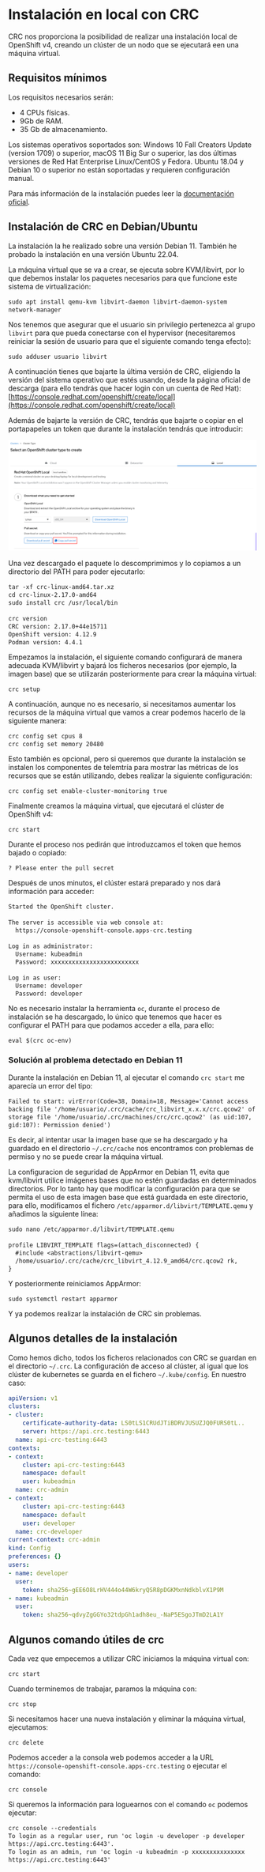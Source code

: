# Instalación en local con CRC

CRC nos proporciona la posibilidad de realizar una instalación local de OpenShift v4, creando un clúster de un nodo que se ejecutará een una máquina virtual. 

## Requisitos mínimos

Los requisitos necesarios serán:

* 4 CPUs físicas.
* 9Gb de RAM.
* 35 Gb de almacenamiento.

Los sistemas operativos soportados son: Windows 10 Fall Creators Update (version 1709) o superior, macOS 11 Big Sur o superior, las dos últimas versiones de Red Hat Enterprise Linux/CentOS y Fedora. Ubuntu 18.04 y Debian 10 o superior no están soportadas y requieren configuración manual.

Para más información de la instalación puedes leer la [documentación oficial](https://crc.dev/crc/).

## Instalación de CRC en Debian/Ubuntu

La instalación la he realizado sobre una versión Debian 11. También he probado la instalación en una versión Ubuntu 22.04.

La máquina virtual que se va a crear, se ejecuta sobre KVM/libvirt, por lo que debemos instalar los paquetes necesarios para que funcione este sistema de virtualización:

    sudo apt install qemu-kvm libvirt-daemon libvirt-daemon-system network-manager

Nos tenemos que asegurar que el usuario sin privilegio pertenezca al grupo `libvirt` para que pueda conectarse con el hypervisor (necesitaremos reiniciar la sesión de usuario para que el siguiente comando tenga efecto):

    sudo adduser usuario libvirt

A continuación tienes que bajarte la última versión de CRC, eligiendo la versión del sistema operativo que estés usando, desde la página oficial de descarga (para ello tendrás que hacer login con un cuenta de Red Hat): [https://console.redhat.com/openshift/create/local](https://console.redhat.com/openshift/create/local)

Además de bajarte la versión de CRC, tendrás que bajarte o copiar en el portapapeles un token que durante la instalación tendrás que introducir:

![crc](img/crc1.png)

Una vez descargado el paquete lo descomprimimos y lo copiamos a un directorio del PATH para poder ejecutarlo:

    tar -xf crc-linux-amd64.tar.xz
    cd crc-linux-2.17.0-amd64
    sudo install crc /usr/local/bin

    crc version
    CRC version: 2.17.0+44e15711
    OpenShift version: 4.12.9
    Podman version: 4.4.1

Empezamos la instalación, el siguiente comando configurará de manera adecuada KVM/libvirt y bajará los ficheros necesarios (por ejemplo, la imagen base) que se utilizarán posteriormente para crear la máquina virtual:

    crc setup

A continuación, aunque no es necesario, si necesitamos aumentar los recursos de la máquina virtual que vamos a crear podemos hacerlo de la siguiente manera:

    crc config set cpus 8
    crc config set memory 20480

Esto también es opcional, pero si queremos que durante la instalación se instalen los componentes de telemtría para mostrar las métricas de los recursos que se están utilizando, debes realizar la siguiente configuración:

    crc config set enable-cluster-monitoring true

Finalmente creamos la máquina virtual, que ejecutará el clúster de OpenShift v4:

    crc start

Durante el proceso nos pedirán que introduzcamos el token que hemos bajado o copiado:

    ? Please enter the pull secret  

Después de unos minutos, el clúster estará preparado y nos dará información para acceder:

    Started the OpenShift cluster.

    The server is accessible via web console at:
      https://console-openshift-console.apps-crc.testing

    Log in as administrator:
      Username: kubeadmin
      Password: xxxxxxxxxxxxxxxxxxxxxxxxx

    Log in as user:
      Username: developer
      Password: developer

No es necesario instalar la herramienta `oc`, durante el proceso de instalación se ha descargado, lo único que tenemos que hacer es configurar el PATH para que podamos acceder a ella, para ello:

    eval $(crc oc-env)
    
### Solución al problema detectado en Debian 11

Durante la instalación en Debian 11, al ejecutar el comando `crc start` me aparecía un error del tipo:

    Failed to start: virError(Code=38, Domain=18, Message='Cannot access backing file '/home/usuario/.crc/cache/crc_libvirt_x.x.x/crc.qcow2' of storage file '/home/usuario/.crc/machines/crc/crc.qcow2' (as uid:107, gid:107): Permission denied')

Es decir, al intentar usar la imagen base que se ha descargado y ha guardado en el directorio `~/.crc/cache` nos encontramos con problemas de permiso y no se puede crear la máquina virtual.

La configuracion de seguridad de AppArmor en Debian 11, evita que kvm/libvirt utilice imágenes bases que no estén guardadas en determinados directorios. Por lo tanto hay que modificar la configuración para que se permita el uso de esta imagen base que está guardada en este directorio, para ello, modificamos el fichero `/etc/apparmor.d/libvirt/TEMPLATE.qemu` y añadimos la siguiente línea:

    sudo nano /etc/apparmor.d/libvirt/TEMPLATE.qemu

    profile LIBVIRT_TEMPLATE flags=(attach_disconnected) {
      #include <abstractions/libvirt-qemu>
      /home/usuario/.crc/cache/crc_libvirt_4.12.9_amd64/crc.qcow2 rk,
    }

Y posteriormente reiniciamos AppArmor:

    sudo systemctl restart apparmor

Y ya podemos realizar la instalación de CRC sin problemas.

## Algunos detalles de la instalación

Como hemos dicho, todos los ficheros relacionados con CRC se guardan en el directorio `~/.crc`.
La configuración de acceso al clúster, al igual que los clúster de kubernetes se guarda en el fichero `~/.kube/config`. En nuestro caso:

```yaml
apiVersion: v1
clusters:
- cluster:
    certificate-authority-data: LS0tLS1CRUdJTiBDRVJUSUZJQ0FURS0tL..
    server: https://api.crc.testing:6443
  name: api-crc-testing:6443
contexts:
- context:
    cluster: api-crc-testing:6443
    namespace: default
    user: kubeadmin
  name: crc-admin
- context:
    cluster: api-crc-testing:6443
    namespace: default
    user: developer
  name: crc-developer
current-context: crc-admin
kind: Config
preferences: {}
users:
- name: developer
  user:
    token: sha256~gEE6O8LrHV444o44W6kryQSR8pDGKMxnNdkblvX1P9M
- name: kubeadmin
  user:
    token: sha256~qdvyZgGGYo32tdpGh1adh8eu_-NaP5ESgoJTmD2LA1Y
```
## Algunos comando útiles de crc

Cada vez que empecemos a utilizar CRC iniciamos la máquina virtual con:

    crc start

Cuando terminemos de trabajar, paramos la máquina con:

    crc stop

Si necesitamos hacer una nueva instalación y eliminar la máquina virtual, ejecutamos:

    crc delete

Podemos acceder a la consola web podemos acceder a la URL `https://console-openshift-console.apps-crc.testing` o ejecutar el comando:

    crc console

Si queremos la información para loguearnos con el comando `oc` podemos ejecutar:

    crc console --credentials
    To login as a regular user, run 'oc login -u developer -p developer https://api.crc.testing:6443'.
    To login as an admin, run 'oc login -u kubeadmin -p xxxxxxxxxxxxxxx https://api.crc.testing:6443'




